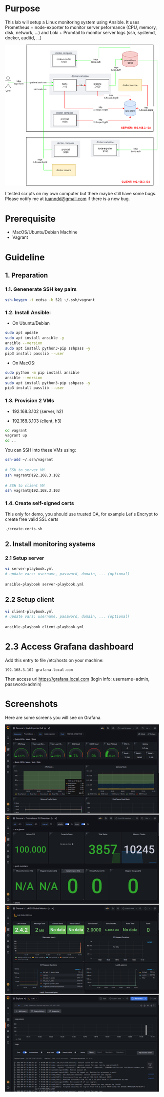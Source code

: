 # Purpose

This lab will setup a Linux monitoring system using Ansible. It uses Prometheus + node-exporter to monitor server peformance (CPU, memory, disk, network, ...) and Loki + Promtail to monitor server logs (ssh, systemd, docker, auditd, ...)

![](deployment.png)

I tested scripts on my own computer but there maybe still have some bugs. Please notify me at tuanndd@gmail.com if there is a new bug.

# Prerequisite

- MacOS/Ubuntu/Debian Machine
- Vagrant

# Guideline

## 1. Preparation

### 1.1. Genenerate SSH key pairs

```bash
ssh-keygen -t ecdsa -b 521 ~/.ssh/vagrant
```

### 1.2. Install Ansible:

- On Ubuntu/Debian

```bash
sudo apt update
sudo apt install ansible -y
ansible --version
sudo apt install python3-pip sshpass -y
pip3 install passlib --user
```

- On MacOS:

```bash
sudo python -m pip install ansible
ansible --version
sudo apt install python3-pip sshpass -y
pip3 install passlib --user
```

### 1.3. Provision 2 VMs

- 192.168.3.102 (server, h2)

- 192.168.3.103 (client, h3)

```bash
cd vagrant
vagrant up
cd ..
```

You can SSH into these VMs using:

```bash
ssh-add ~/.ssh/vagrant

# SSH to server VM
ssh vagrant@192.168.3.102

# SSH to client VM
ssh vagrant@192.168.3.103
```

### 1.4. Create self-signed certs

This only for demo, you should use trusted CA, for example Let's Encrypt to create free valid SSL certs 

```bash
./create-certs.sh
```

## 2. Install monitoring systems

### 2.1 Setup server

```bash
vi server-playbook.yml
# update vars: username, password, domain, ... (optional)

ansible-playbook server-playbook.yml
```

## 2.2 Setup client
```bash
vi client-playbook.yml
# update vars: username, password, domain, ... (optional)

ansible-playbook client-playbook.yml
```

# 2.3 Access Grafana dashboard

Add this entry to file /etc/hosts on your machine:

```
192.168.3.102 grafana.local.com
```

Then access url https://grafana.local.com (login info: username=admin, password=admin)

# Screenshots

Here are some screens you will see on Grafana.

![](screenshots/node-exporter-metrics.png)
![](screenshots/prometheus-metrics.png)
![](screenshots/loki-metrics.png)
![](screenshots/loki-logs.png)
